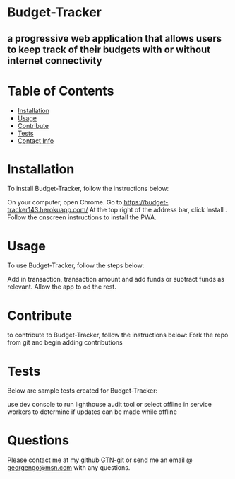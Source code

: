# Budget-Tracker
## a progressive web application that allows users to keep track of their budgets with or without internet connectivity


# Table of Contents
* [Installation](#installation)
* [Usage](#usage)
* [Contribute](#contribute)
* [Tests](#tests)
* [Contact Info](#questions)

# Installation
To install Budget-Tracker, follow the instructions below:

On your computer, open Chrome.
Go to https://budget-tracker143.herokuapp.com/ 
At the top right of the address bar, click Install .
Follow the onscreen instructions to install the PWA.

# Usage
To use Budget-Tracker, follow the steps below:

Add in transaction, transaction amount and add funds or subtract funds as relevant. Allow the app to od the rest.

# Contribute
to contribute to Budget-Tracker, follow the instructions below:
Fork the repo from git and begin adding contributions

# Tests
Below are sample tests created for Budget-Tracker:

use dev console to run lighthouse audit tool or select offline in service workers to determine if updates can be made while offline

# Questions
Please contact me at my github [GTN-git](https://github.com/GTN-git) or send me an email @ georgengo@msn.com with any questions.
